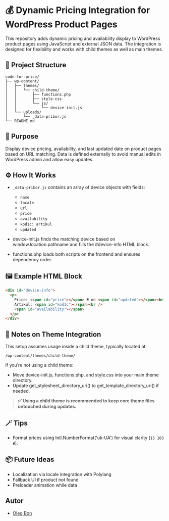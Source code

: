 # 💰 Dynamic Pricing Integration for WordPress Product Pages

This repository adds dynamic pricing and availability display to WordPress product pages using JavaScript and external JSON data. The integration is designed for flexibility and works with child themes as well as main themes.

## 📁 Project Structure

```text
code-for-price/
├── wp-content/
│   ├── themes/
│   │   └── child-theme/
│   │       ├── functions.php
│   │       ├── style.css
│   │       └── js/
│   │           └── device-init.js
│   └── uploads/
│       └── _data-pribor.js
└── README.md
```

## 🧩 Purpose

Display device pricing, availability, and last updated date on product pages based on URL matching. Data is defined externally to avoid manual edits in WordPress admin and allow easy updates.

## ⚙️ How It Works

- `_data-pribor.js` contains an array of device objects with fields:

  - `name`
  - `locale`
  - `url`
  - `price`
  - `availability`
  - `kod1c: artikul`
  - `updated`

- device-init.js finds the matching device based on window.location.pathname and fills the #device-info HTML block.
- functions.php loads both scripts on the frontend and ensures dependency order.

## 🖼 Example HTML Block

```html
<div id="device-info">
  <p>
    Price: <span id="price"></span> ₴ on <span id="updated"></span><br />
    Artikul: <span id="kod1c"></span><br />
    <span id="availability"></span>
  </p>
</div>
```

## 🧠 Notes on Theme Integration

This setup assumes usage inside a child theme, typically located at:

```text
/wp-content/themes/child-theme/
```

If you’re not using a child theme:

- Move device-init.js, functions.php, and style.css into your main theme directory.
- Update get_stylesheet_directory_uri() to get_template_directory_uri() if needed.

> **✅ Using a child theme is recommended to keep core theme files untouched during updates.**

## 🪄 Tips

- Format prices using Intl.NumberFormat('uk-UA') for visual clarity (`15 103 ₴`).

## 📦 Future Ideas

- Localization via locale integration with Polylang
- Fallback UI if product not found
- Preloader animation while data

## Autor

- [Oleg Bon](https://github.com/OlegBon)
